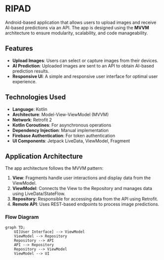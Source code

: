 # RIPAD

Android-based application that allows users to upload images and receive AI-based predictions via an API. The app is designed using the **MVVM** architecture to ensure modularity, scalability, and code manageability.

## Features

- **Upload Images**: Users can select or capture images from their devices.
- **AI Prediction**: Uploaded images are sent to an API to obtain AI-based prediction results.
- **Responsive UI**: A simple and responsive user interface for optimal user experience.

## Technologies Used

- **Language**: Kotlin
- **Architecture**: Model-View-ViewModel (MVVM)
- **Network**: Retrofit 2
- **Kotlin Coroutines**: For asynchronous operations
- **Dependency Injection**: Manual implementation
- **Firebase Authentication**: For token authentication
- **UI Components**: Jetpack LiveData, ViewModel, Fragment

## Application Architecture

The app architecture follows the MVVM pattern:

1. **View**: Fragments handle user interactions and display data from the ViewModel.
2. **ViewModel**: Connects the View to the Repository and manages data using LiveData/StateFlow.
3. **Repository**: Responsible for accessing data from the API using Retrofit.
4. **Remote API**: Uses REST-based endpoints to process image predictions.

### Flow Diagram

```mermaid
graph TD;
    UI[User Interface] --> ViewModel
    ViewModel --> Repository
    Repository --> API
    API --> Repository
    Repository --> ViewModel
    ViewModel --> UI
```
